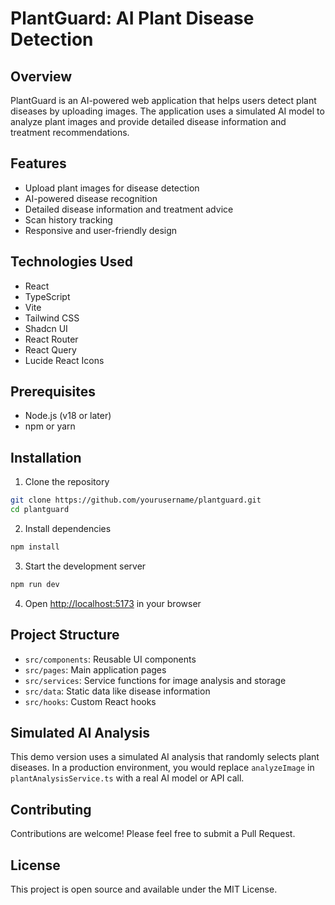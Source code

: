 
# PlantGuard: AI Plant Disease Detection

## Overview

PlantGuard is an AI-powered web application that helps users detect plant diseases by uploading images. The application uses a simulated AI model to analyze plant images and provide detailed disease information and treatment recommendations.

## Features

- Upload plant images for disease detection
- AI-powered disease recognition
- Detailed disease information and treatment advice
- Scan history tracking
- Responsive and user-friendly design

## Technologies Used

- React
- TypeScript
- Vite
- Tailwind CSS
- Shadcn UI
- React Router
- React Query
- Lucide React Icons

## Prerequisites

- Node.js (v18 or later)
- npm or yarn

## Installation

1. Clone the repository
```bash
git clone https://github.com/yourusername/plantguard.git
cd plantguard
```

2. Install dependencies
```bash
npm install
```

3. Start the development server
```bash
npm run dev
```

4. Open [http://localhost:5173](http://localhost:5173) in your browser

## Project Structure

- `src/components`: Reusable UI components
- `src/pages`: Main application pages
- `src/services`: Service functions for image analysis and storage
- `src/data`: Static data like disease information
- `src/hooks`: Custom React hooks

## Simulated AI Analysis

This demo version uses a simulated AI analysis that randomly selects plant diseases. In a production environment, you would replace `analyzeImage` in `plantAnalysisService.ts` with a real AI model or API call.

## Contributing

Contributions are welcome! Please feel free to submit a Pull Request.

## License

This project is open source and available under the MIT License.

